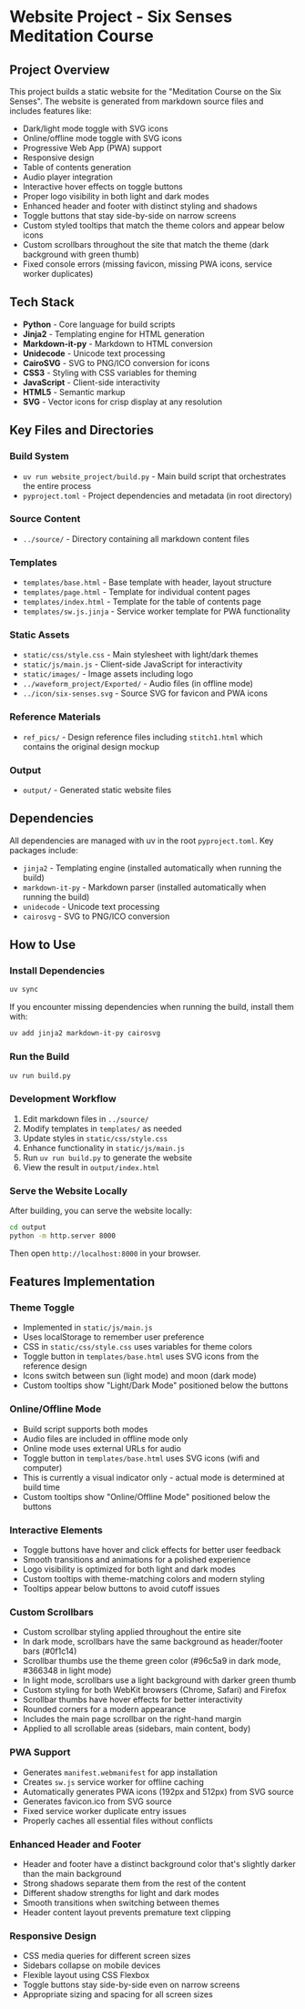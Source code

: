# Website Project - Six Senses Meditation Course

## Project Overview
This project builds a static website for the "Meditation Course on the Six Senses". The website is generated from markdown source files and includes features like:
- Dark/light mode toggle with SVG icons
- Online/offline mode toggle with SVG icons
- Progressive Web App (PWA) support
- Responsive design
- Table of contents generation
- Audio player integration
- Interactive hover effects on toggle buttons
- Proper logo visibility in both light and dark modes
- Enhanced header and footer with distinct styling and shadows
- Toggle buttons that stay side-by-side on narrow screens
- Custom styled tooltips that match the theme colors and appear below icons
- Custom scrollbars throughout the site that match the theme (dark background with green thumb)
- Fixed console errors (missing favicon, missing PWA icons, service worker duplicates)

## Tech Stack
- **Python** - Core language for build scripts
- **Jinja2** - Templating engine for HTML generation
- **Markdown-it-py** - Markdown to HTML conversion
- **Unidecode** - Unicode text processing
- **CairoSVG** - SVG to PNG/ICO conversion for icons
- **CSS3** - Styling with CSS variables for theming
- **JavaScript** - Client-side interactivity
- **HTML5** - Semantic markup
- **SVG** - Vector icons for crisp display at any resolution

## Key Files and Directories

### Build System
- `uv run website_project/build.py` - Main build script that orchestrates the entire process
- `pyproject.toml` - Project dependencies and metadata (in root directory)

### Source Content
- `../source/` - Directory containing all markdown content files

### Templates
- `templates/base.html` - Base template with header, layout structure
- `templates/page.html` - Template for individual content pages
- `templates/index.html` - Template for the table of contents page
- `templates/sw.js.jinja` - Service worker template for PWA functionality

### Static Assets
- `static/css/style.css` - Main stylesheet with light/dark themes
- `static/js/main.js` - Client-side JavaScript for interactivity
- `static/images/` - Image assets including logo
- `../waveform_project/Exported/` - Audio files (in offline mode)
- `../icon/six-senses.svg` - Source SVG for favicon and PWA icons

### Reference Materials
- `ref_pics/` - Design reference files including `stitch1.html` which contains the original design mockup

### Output
- `output/` - Generated static website files

## Dependencies
All dependencies are managed with uv in the root `pyproject.toml`. Key packages include:
- `jinja2` - Templating engine (installed automatically when running the build)
- `markdown-it-py` - Markdown parser (installed automatically when running the build)
- `unidecode` - Unicode text processing
- `cairosvg` - SVG to PNG/ICO conversion

## How to Use

### Install Dependencies
```bash
uv sync
```

If you encounter missing dependencies when running the build, install them with:
```bash
uv add jinja2 markdown-it-py cairosvg
```

### Run the Build
```bash
uv run build.py
```

### Development Workflow
1. Edit markdown files in `../source/`
2. Modify templates in `templates/` as needed
3. Update styles in `static/css/style.css`
4. Enhance functionality in `static/js/main.js`
5. Run `uv run build.py` to generate the website
6. View the result in `output/index.html`

### Serve the Website Locally
After building, you can serve the website locally:
```bash
cd output
python -m http.server 8000
```
Then open `http://localhost:8000` in your browser.

## Features Implementation

### Theme Toggle
- Implemented in `static/js/main.js`
- Uses localStorage to remember user preference
- CSS in `static/css/style.css` uses variables for theme colors
- Toggle button in `templates/base.html` uses SVG icons from the reference design
- Icons switch between sun (light mode) and moon (dark mode)
- Custom tooltips show "Light/Dark Mode" positioned below the buttons

### Online/Offline Mode
- Build script supports both modes
- Audio files are included in offline mode only
- Online mode uses external URLs for audio
- Toggle button in `templates/base.html` uses SVG icons (wifi and computer)
- This is currently a visual indicator only - actual mode is determined at build time
- Custom tooltips show "Online/Offline Mode" positioned below the buttons

### Interactive Elements
- Toggle buttons have hover and click effects for better user feedback
- Smooth transitions and animations for a polished experience
- Logo visibility is optimized for both light and dark modes
- Custom tooltips with theme-matching colors and modern styling
- Tooltips appear below buttons to avoid cutoff issues

### Custom Scrollbars
- Custom scrollbar styling applied throughout the entire site
- In dark mode, scrollbars have the same background as header/footer bars (#0f1c14)
- Scrollbar thumbs use the theme green color (#96c5a9 in dark mode, #366348 in light mode)
- In light mode, scrollbars use a light background with darker green thumb
- Custom styling for both WebKit browsers (Chrome, Safari) and Firefox
- Scrollbar thumbs have hover effects for better interactivity
- Rounded corners for a modern appearance
- Includes the main page scrollbar on the right-hand margin
- Applied to all scrollable areas (sidebars, main content, body)

### PWA Support
- Generates `manifest.webmanifest` for app installation
- Creates `sw.js` service worker for offline caching
- Automatically generates PWA icons (192px and 512px) from SVG source
- Generates favicon.ico from SVG source
- Fixed service worker duplicate entry issues
- Properly caches all essential files without conflicts

### Enhanced Header and Footer
- Header and footer have a distinct background color that's slightly darker than the main background
- Strong shadows separate them from the rest of the content
- Different shadow strengths for light and dark modes
- Smooth transitions when switching between themes
- Header content layout prevents premature text clipping

### Responsive Design
- CSS media queries for different screen sizes
- Sidebars collapse on mobile devices
- Flexible layout using CSS Flexbox
- Toggle buttons stay side-by-side even on narrow screens
- Appropriate sizing and spacing for all screen sizes
